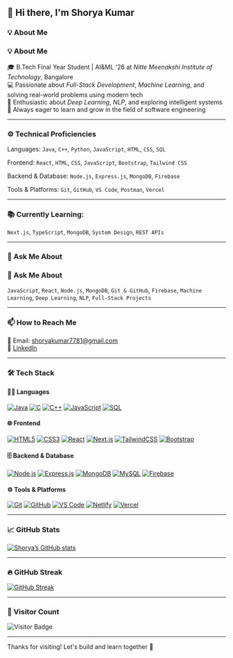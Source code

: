## 👋 Hi there, I'm Shorya Kumar

<!--
✨ This is a special repository because its README.md (this file) appears on your GitHub profile.
-->

<!--
### 🎓 About Me
- 🎓 *B.Tech Final Year Student| ISE '26 at **Nitte Meenakshi Institute of Technology*, Bangalore  
- 💻 Passionate about *Full-Stack Development* and solving real-world problems using modern tech  
- 🚀 Always eager to learn and grow in the field of software engineering


-->
### 💡 About Me

### 💡 About Me

🎓 B.Tech Final Year Student | AI&ML '26 at *Nitte Meenakshi Institute of Technology*, Bangalore  
💻 Passionate about *Full-Stack Development*, *Machine Learning*, and solving real-world problems using modern tech  
🧠 Enthusiastic about *Deep Learning*, *NLP*, and exploring intelligent systems  
🚀 Always eager to learn and grow in the field of software engineering

---

### ⚙ Technical Proficiencies

Languages:  `Java`, `C++`, `Python`, `JavaScript`, `HTML`, `CSS`, `SQL`

Frontend:  `React`, `HTML`, `CSS`, `JavaScript`, `Bootstrap`, `Tailwind CSS`

Backend & Database:  `Node.js`, `Express.js`, `MongoDB`, `Firebase`

Tools & Platforms:  `Git`, `GitHub`, `VS Code`, `Postman`, `Vercel`

---

### 📚 Currently Learning:  
`Next.js`, `TypeScript`, `MongoDB`, `System Design`, `REST APIs`

---

### 💬 Ask Me About
### 💬 Ask Me About  
`JavaScript`, `React`, `Node.js`, `MongoDB`, `Git & GitHub`, `Firebase`, `Machine Learning`, `Deep Learning`, `NLP`, `Full-Stack Projects`


---

### 📫 How to Reach Me
📧 Email: [shoryakumar7781@gmail.com](mailto:shoryakumar7781@gmail.com)  
🔗 [LinkedIn](https://www.linkedin.com/in/shorya-kumar-4508a4259/)

---

### 🛠 Tech Stack

#### 👨‍💻 Languages  
[![Java](https://img.shields.io/badge/Java-ED8B00?style=for-the-badge&logo=java&logoColor=white)](https://www.java.com/)
[![C](https://img.shields.io/badge/C-00599C?style=for-the-badge&logo=c&logoColor=white)](https://en.wikipedia.org/wiki/C_(programming_language))
[![C++](https://img.shields.io/badge/C++-00599C?style=for-the-badge&logo=c%2B%2B&logoColor=white)](https://isocpp.org/)
[![JavaScript](https://img.shields.io/badge/JavaScript-F7DF1E?style=for-the-badge&logo=javascript&logoColor=black)](https://developer.mozilla.org/en-US/docs/Web/JavaScript)
[![SQL](https://img.shields.io/badge/SQL-4479A1?style=for-the-badge&logo=postgresql&logoColor=white)](https://www.postgresql.org/)



#### 🌐 Frontend  
[![HTML5](https://img.shields.io/badge/HTML5-E34F26?style=for-the-badge&logo=html5&logoColor=white)](https://developer.mozilla.org/en-US/docs/Web/HTML)
[![CSS3](https://img.shields.io/badge/CSS3-1572B6?style=for-the-badge&logo=css3&logoColor=white)](https://developer.mozilla.org/en-US/docs/Web/CSS)
[![React](https://img.shields.io/badge/React-20232A?style=for-the-badge&logo=react&logoColor=61DAFB)](https://reactjs.org/)
[![Next.js](https://img.shields.io/badge/Next.js-000000?style=for-the-badge&logo=next.js&logoColor=white)](https://nextjs.org/)
[![TailwindCSS](https://img.shields.io/badge/TailwindCSS-38B2AC?style=for-the-badge&logo=tailwind-css&logoColor=white)](https://tailwindcss.com/)
[![Bootstrap](https://img.shields.io/badge/Bootstrap-563D7C?style=for-the-badge&logo=bootstrap&logoColor=white)](https://getbootstrap.com/)



#### 🗄 Backend & Database  
[![Node.js](https://img.shields.io/badge/Node.js-339933?style=for-the-badge&logo=nodedotjs&logoColor=white)](https://nodejs.org/)
[![Express.js](https://img.shields.io/badge/Express.js-000000?style=for-the-badge&logo=express&logoColor=white)](https://expressjs.com/)
[![MongoDB](https://img.shields.io/badge/MongoDB-47A248?style=for-the-badge&logo=mongodb&logoColor=white)](https://www.mongodb.com/)
[![MySQL](https://img.shields.io/badge/MySQL-00758F?style=for-the-badge&logo=mysql&logoColor=white)](https://www.mysql.com/)
[![Firebase](https://img.shields.io/badge/Firebase-FFCA28?style=for-the-badge&logo=firebase&logoColor=black)](https://firebase.google.com/)



#### ⚙ Tools & Platforms  
[![Git](https://img.shields.io/badge/Git-F05032?style=for-the-badge&logo=git&logoColor=white)](https://git-scm.com/)
[![GitHub](https://img.shields.io/badge/GitHub-181717?style=for-the-badge&logo=github&logoColor=white)](https://github.com/)
[![VS Code](https://img.shields.io/badge/VS%20Code-007ACC?style=for-the-badge&logo=visual-studio-code&logoColor=white)](https://code.visualstudio.com/)
[![Netlify](https://img.shields.io/badge/Netlify-00C7B7?style=for-the-badge&logo=netlify&logoColor=white)](https://www.netlify.com/)
[![Vercel](https://img.shields.io/badge/Vercel-000000?style=for-the-badge&logo=vercel&logoColor=white)](https://vercel.com/)


---

### 📈 GitHub Stats

[![Shorya’s GitHub stats](https://github-readme-stats.vercel.app/api?username=shorya007&show_icons=true&theme=radical)](https://github.com/shorya007)




---

### 🔥 GitHub Streak

[![GitHub Streak](https://streak-stats.demolab.com?user=shorya007&theme=react)](https://git.io/streak-stats)


---

### 👀 Visitor Count

![Visitor Badge](https://visitor-badge.laobi.icu/badge?page_id=shorya007)

---

Thanks for visiting! Let's build and learn together 🚀
